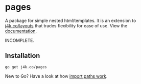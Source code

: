 # pages

A package for simple nested html/templates. It is an extension to
[j4k.co/layouts](http://j4k.co/layouts) that trades flexibility for ease
of use. View the [documentation](http://j4k.co/pages).

INCOMPLETE.

## Installation

	go get j4k.co/pages

New to Go? Have a look at how [import paths work](http://golang.org/doc/code.html#remote).

